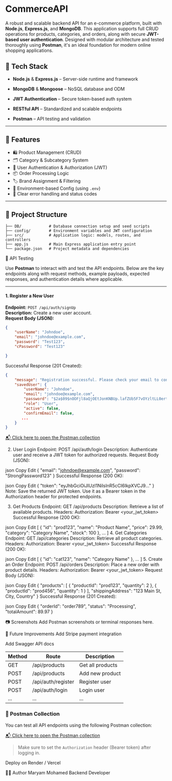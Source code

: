 # CommerceAPI 

A robust and scalable backend API for an e-commerce platform, built with **Node.js**, **Express.js**, and **MongoDB**. This application supports full CRUD operations for products, categories, and orders, along with secure **JWT-based user authentication**. Designed with modular architecture and tested thoroughly using **Postman**, it's an ideal foundation for modern online shopping applications.

## 🔧 Tech Stack

- **Node.js** & **Express.js** – Server-side runtime and framework

- **MongoDB** & **Mongoose** – NoSQL database and ODM

- **JWT Authentication** – Secure token-based auth system

- **RESTful API** – Standardized and scalable endpoints

- **Postman** – API testing and validation

---

## 🚀 Features

- 🛍️ Product Management (CRUD)
- 🗂️ Category & Subcategory System
- 🔐 User Authentication & Authorization (JWT)
- 📦 Order Processing Logic
- 🏷️ Brand Assignment & Filtering
- 📄 Environment-based Config (using `.env`)
- 💬 Clear error handling and status codes

---

## 📁 Project Structure

```
├── DB/            # Database connection setup and seed scripts
├── config/        # Environment variables and JWT configuration
├── src/           # Application logic: models, routes, and controllers
├── app.js         # Main Express application entry point
└── package.json   # Project metadata and dependencies
```




🧪 API Testing

Use **Postman** to interact with and test the API endpoints. Below are the key endpoints along with request methods, example payloads, expected responses, and authentication details where applicable.


---

#### 1. Register a New User  
**Endpoint:** `POST /api/auth/signUp`  
**Description:** Create a new user account.  
**Request Body (JSON):**
```json
{
    "userName": "Johndoe",
    "email": "johndoe@example.com",
    "password": "Test123",
    "cPassword": "Test123"

}
```

Successful Response (201 Created):
```json
{
    "message": "Registration successful. Please check your email to confirm your   account.",
    "savedUser": {
        "userName": "Johndoe",
        "email": "johndoe@example.com",
        "password": "$2a$09$nOOFjl8aQjOEtJonKNBUp.lafZUb5F7vOYzltLL0ert44PotCXGlO",
        "role": "User",
        "active": false,
        "confirmEmail": false,
       ...
    }
}


```

[📬 Click here to open the Postman collection]([https://www.postman.com/your-link-here](https://graduation-space-584306.postman.co/workspace/My-Workspace~d8e95f0f-1d84-4459-8a9c-dd43a2344723/request/21090382-10a25b95-32be-4382-a34a-b8f7bdc6111d?action=share&creator=21090382&ctx=documentation))


2. User Login
Endpoint: POST /api/auth/login
Description: Authenticate user and receive a JWT token for authorized requests.
Request Body (JSON):

json
Copy
Edit
{
  "email": "johndoe@example.com",
  "password": "StrongPassword123"
}
Successful Response (200 OK):

json
Copy
Edit
{
  "token": "eyJhbGciOiJIUzI1NiIsInR5cCI6IkpXVCJ9..."
}
Note: Save the returned JWT token. Use it as a Bearer token in the Authorization header for protected endpoints.

3. Get Products
Endpoint: GET /api/products
Description: Retrieve a list of available products.
Headers:
Authorization: Bearer <your_jwt_token>
Successful Response (200 OK):

json
Copy
Edit
[
  {
    "id": "prod123",
    "name": "Product Name",
    "price": 29.99,
    "category": "Category Name",
    "stock": 100
  },
  ...
]
4. Get Categories
Endpoint: GET /api/categories
Description: Retrieve all product categories.
Headers:
Authorization: Bearer <your_jwt_token>
Successful Response (200 OK):

json
Copy
Edit
[
  {
    "id": "cat123",
    "name": "Category Name"
  },
  ...
]
5. Create an Order
Endpoint: POST /api/orders
Description: Place a new order with product details.
Headers:
Authorization: Bearer <your_jwt_token>
Request Body (JSON):

json
Copy
Edit
{
  "products": [
    { "productId": "prod123", "quantity": 2 },
    { "productId": "prod456", "quantity": 1 }
  ],
  "shippingAddress": "123 Main St, City, Country"
}
Successful Response (201 Created):

json
Copy
Edit
{
  "orderId": "order789",
  "status": "Processing",
  "totalAmount": 89.97
}



📷 Screenshots
Add Postman screenshots or terminal responses here.

📌 Future Improvements
Add Stripe payment integration

Add Swagger API docs



| Method | Route              | Description      |
| ------ | ------------------ | ---------------- |
| GET    | /api/products      | Get all products |
| POST   | /api/products      | Add new product  |
| POST   | /api/auth/register | Register user    |
| POST   | /api/auth/login    | Login user       |
| ...    | ...                | ...              |




### 🔗 Postman Collection

You can test all API endpoints using the following Postman collection:

[📬 Click here to open the Postman collection](https://www.postman.com/your-link-here)

> Make sure to set the `Authorization` header (Bearer token) after logging in.

Deploy on Render / Vercel

👩‍💻 Author
Maryam Mohamed
Backend Developer

